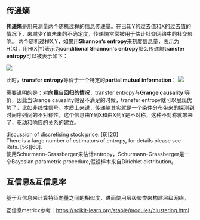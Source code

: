 ## 传递熵    
**传递熵**是用来测量两个随机过程的信息传递量。在已知Y的过去值和X的过去值的情况下，来减少Y值未来的不确定度，传递熵常常被用于估计社交网络中的社交影响。
两个随机过程X,Y，如果用**Shannon‘s entropy**来刻度信息量，表示为H(X)，用H(X|Y)表示为**conditional Shannon's entropy**那么传递熵**transfer entropy**可以被表示如下：

<img src="http://chart.googleapis.com/chart?cht=tx&chl= T_{X->Y}=H(Y_t|Y_{t-1:t-L})-H(Y_t|Y_{t-1:t-L}, X_{t-1:t-L})" style="border:none;">

此时，**transfer entropy**等价于一个特定的**partial mutual information**：
<img src="http://chart.googleapis.com/chart?cht=tx&chl= T_{m->n}=I(A_m,B_n|A_n)" style="border:none;">

需要说明的是：对**向量自回归的情况**，transfer entropy与**Grange causality**
等价，因此当Grange causality假设不满足的时候，transfer entropy就可以展现优势了，比如非线性信号。本质上来说，传递熵其实就是一个条件分布带来的探测到
时间序列间的不对称性，这个信息由Y到X和由X到Y是不对称，这种不对称就带来了，驱动和响应的关系的建立。

discussion of discretising stock price: [6][20]            
There is a large number of estimators of entropy, for details please see Refs. [56][60].       
使用Schurmann-Grassberger来估计entropy，Schurmann-Grassberger是一个Bayesian parametric procedure,假设样本来自Dirichlet distribution。




## 互信息&互信息率
基于互信息来计算特征向量之间的相似度，进而使用层级聚类来构建层级网络。

互信息metricx参考：https://scikit-learn.org/stable/modules/clustering.html



